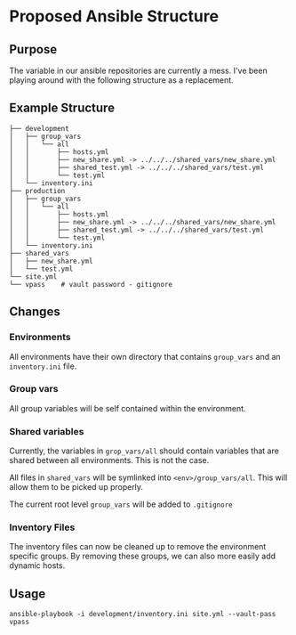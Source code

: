 # Proposed Ansible Structure

## Purpose

The variable in our ansible repositories are currently a mess. I've been playing
around with the following structure as a replacement.

## Example Structure

```
├── development
│   ├── group_vars
│   │   └── all
│   │       ├── hosts.yml
│   │       ├── new_share.yml -> ../../../shared_vars/new_share.yml
│   │       ├── shared_test.yml -> ../../../shared_vars/test.yml
│   │       └── test.yml
│   └── inventory.ini
├── production
│   ├── group_vars
│   │   └── all
│   │       ├── hosts.yml
│   │       ├── new_share.yml -> ../../../shared_vars/new_share.yml
│   │       ├── shared_test.yml -> ../../../shared_vars/test.yml
│   │       └── test.yml
│   └── inventory.ini
├── shared_vars
│   ├── new_share.yml
│   └── test.yml
└── site.yml
└── vpass    # vault password - gitignore
```

## Changes

### Environments

All environments have their own directory that contains `group_vars` and an
`inventory.ini` file.

### Group vars

All group variables will be self contained within the environment. 

### Shared variables

Currently, the variables in `grop_vars/all` should contain variables that are
shared between all environments. This is not the case.

All files in `shared_vars` will be symlinked into `<env>/group_vars/all`. This
will allow them to be picked up properly.

The current root level `group_vars` will be added to `.gitignore`

### Inventory Files

The inventory files can now be cleaned up to remove the environment specific
groups. By removing these groups, we can also more easily add dynamic hosts.

## Usage

```
ansible-playbook -i development/inventory.ini site.yml --vault-pass vpass
```
